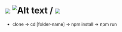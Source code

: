 ![](http://www.reactiongifs.us/wp-content/uploads/2013/10/nuh_uh_conan_obrien.gif)
![Alt text](name-of-gif-file.gif) / ![](name-of-gif-file.gif)
===========================================================

- clone -> cd [folder-name] -> npm install -> npm run
